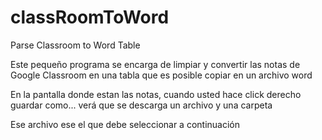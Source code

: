 # classRoomToWord

Parse Classroom to Word Table

Este pequeño programa se encarga de limpiar y convertir las notas de Google Classroom en una tabla que es posible copiar en un archivo word

En la pantalla donde estan las notas, cuando usted hace click derecho guardar como... verá que se descarga un archivo y una carpeta

Ese archivo ese el que debe seleccionar a continuación

